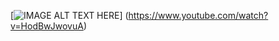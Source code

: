 [![IMAGE ALT TEXT HERE](http://i.ytimg.com/vi/HodBwJwovuA/hqdefault.jpg)]
(https://www.youtube.com/watch?v=HodBwJwovuA)
